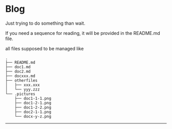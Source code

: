 # Blog
Just trying to do something than wait.

If you need a sequence for reading, it will be provided in the README.md file.

all files supposed to be managed like

```
.
├── README.md
├── doc1.md
├── doc2.md
├── docxxx.md
├── otherfiles
│   ├── xxx.xxx
│   └── yyy.zzz
└── .pictures
    ├── doc1-1-1.png
    ├── doc1-2-1.png
    ├── doc1-2-2.png
    ├── doc2-1-1.png
    └── docx-y-z.png
```

---
